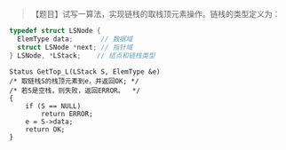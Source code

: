 >【题目】试写一算法，实现链栈的取栈顶元素操作。链栈的类型定义为：
``` c
typedef struct LSNode {
  ElemType data;       // 数据域
  struct LSNode *next; // 指针域
} LSNode, *LStack;    // 结点和链栈类型
```
```
Status GetTop_L(LStack S, ElemType &e) 
/* 取链栈S的栈顶元素到e，并返回OK; */
/* 若S是空栈，则失败，返回ERROR。  */
{
    if (S == NULL)
        return ERROR;
    e = S->data;
    return OK;
}
```
